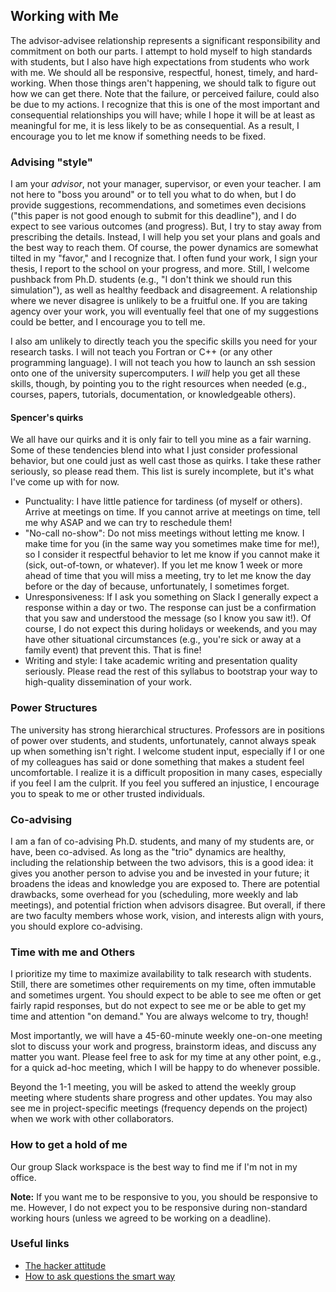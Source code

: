 ## Working with Me

The advisor-advisee relationship represents a significant responsibility and commitment on both our parts.
I attempt to hold myself to high standards with students, but I also have high expectations from students who work with me.
We should all be responsive, respectful, honest, timely, and hard-working.
When those things aren't happening, we should talk to figure out how we can get there.
Note that the failure, or perceived failure, could also be due to my actions.
I recognize that this is one of the most important and consequential relationships you will have; while I hope it will be at least as meaningful for me, it is less likely to be as consequential.
As a result, I encourage you to let me know if something needs to be fixed.

### Advising "style"

I am your _advisor_, not your manager, supervisor, or even your teacher.
I am not here to "boss you around" or to tell you what to do when, but I do provide suggestions, recommendations, and sometimes even decisions ("this paper is not good enough to submit for this deadline"), and I do expect to see various outcomes (and progress). 
But, I try to stay away from prescribing the details.
Instead, I will help you set your plans and goals and the best way to reach them.
Of course, the power dynamics are somewhat tilted in my "favor," and I recognize that. 
I often fund your work, I sign your thesis, I report to the school on your progress, and more.
Still, I welcome pushback from Ph.D. students (e.g., "I don't think we should run this simulation"), as well as healthy feedback and disagreement.
A relationship where we never disagree is unlikely to be a fruitful one. 
If you are taking agency over your work, you will eventually feel that one of my suggestions could be better, and I encourage you to tell me.

I also am unlikely to directly teach you the specific skills you need for your research tasks.
I will not teach you Fortran or C++ (or any other programming language).
I will not teach you how to launch an ssh session onto one of the university supercomputers.
I _will_ help you get all these skills, though, by pointing you to the right resources when needed (e.g., courses, papers, tutorials, documentation, or knowledgeable others).

#### Spencer's quirks

We all have our quirks and it is only fair to tell you mine as a fair warning.
Some of these tendencies blend into what I just consider professional behavior, but one could just as well cast those as quirks.
I take these rather seriously, so please read them.
This list is surely incomplete, but it's what I've come up with for now.
* Punctuality: I have little patience for tardiness (of myself or others). Arrive at meetings on time. If you cannot arrive at meetings on time, tell me why ASAP and we can try to reschedule them!
* "No-call no-show": Do not miss meetings without letting me know. I make time for you (in the same way you sometimes make time for me!), so I consider it respectful behavior to let me know if you cannot make it (sick, out-of-town, or whatever). If you let me know 1 week or more ahead of time that you will miss a meeting, try to let me know the day before or the day of because, unfortunately, I sometimes forget.
* Unresponsiveness: If I ask you something on Slack I generally expect a response within a day or two. The response can just be a confirmation that you saw and understood the message (so I know you saw it!). Of course, I do not expect this during holidays or weekends, and you may have other situational circumstances (e.g., you're sick or away at a family event) that prevent this. That is fine!
* Writing and style: I take academic writing and presentation quality seriously. Please read the rest of this syllabus to bootstrap your way to high-quality dissemination of your work. 

### Power Structures

The university has strong hierarchical structures.
Professors are in positions of power over students, and students, unfortunately, cannot always speak up when something isn't right.
I welcome student input, especially if I or one of my colleagues has said or done something that makes a student feel uncomfortable.
I realize it is a difficult proposition in many cases, especially if you feel I am the culprit.
If you feel you suffered an injustice, I encourage you to speak to me or other trusted individuals.

### Co-advising

I am a fan of co-advising Ph.D. students, and many of my students are, or have, been co-advised.
As long as the "trio" dynamics are healthy, including the relationship between the two advisors, this is a good idea: it gives you another person to advise you and be invested in your future; it broadens the ideas and knowledge you are exposed to.
There are potential drawbacks, some overhead for you (scheduling, more weekly and lab meetings), and potential friction when advisors disagree.
But overall, if there are two faculty members whose work, vision, and interests align with yours, you should explore co-advising.

### Time with me and Others

I prioritize my time to maximize availability to talk research with students.
Still, there are sometimes other requirements on my time, often immutable and sometimes urgent.
You should expect to be able to see me often or get fairly rapid responses, but do not expect to see me or be able to get my time and attention "on demand."
You are always welcome to try, though!

Most importantly, we will have a 45-60-minute weekly one-on-one meeting slot to discuss your work and progress, brainstorm ideas, and discuss any matter you want.
Please feel free to ask for my time at any other point, e.g., for a quick ad-hoc meeting, which I will be happy to do whenever possible.

Beyond the 1-1 meeting, you will be asked to attend the weekly group meeting where students share progress and other updates.
You may also see me in project-specific meetings (frequency depends on the project) when we work with other collaborators.

### How to get a hold of me

Our group Slack workspace is the best way to find me if I'm not in my office.

__Note:__ If you want me to be responsive to you, you should be responsive to me.
However, I do not expect you to be responsive during non-standard working hours (unless we agreed to be working on a deadline).

### Useful links

* [The hacker attitude](http://www.catb.org/~esr/faqs/hacker-howto.html#attitude)
* [How to ask questions the smart way](http://www.catb.org/~esr/faqs/smart-questions.html)
